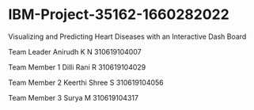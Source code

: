 # IBM-Project-35162-1660282022
Visualizing and Predicting Heart Diseases with an Interactive Dash Board

Team Leader Anirudh K N 310619104007

Team Member 1 Dilli Rani R 310619104029

Team Member 2 Keerthi Shree S 310619104056

Team Member 3 Surya M 310619104317
